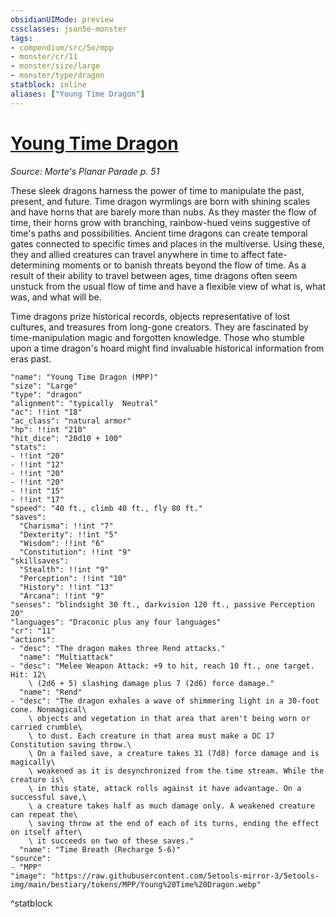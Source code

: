 ```yaml
---
obsidianUIMode: preview
cssclasses: json5e-monster
tags:
- compendium/src/5e/mpp
- monster/cr/11
- monster/size/large
- monster/type/dragon
statblock: inline
aliases: ["Young Time Dragon"]
---
```

# [Young Time Dragon](Mechanics\bestiary\dragon/young-time-dragon-mpp.md)
*Source: Morte's Planar Parade p. 51*  

These sleek dragons harness the power of time to manipulate the past, present, and future. Time dragon wyrmlings are born with shining scales and have horns that are barely more than nubs. As they master the flow of time, their horns grow with branching, rainbow-hued veins suggestive of time's paths and possibilities. Ancient time dragons can create temporal gates connected to specific times and places in the multiverse. Using these, they and allied creatures can travel anywhere in time to affect fate-determining moments or to banish threats beyond the flow of time. As a result of their ability to travel between ages, time dragons often seem unstuck from the usual flow of time and have a flexible view of what is, what was, and what will be.

Time dragons prize historical records, objects representative of lost cultures, and treasures from long-gone creators. They are fascinated by time-manipulation magic and forgotten knowledge. Those who stumble upon a time dragon's hoard might find invaluable historical information from eras past.

```statblock
"name": "Young Time Dragon (MPP)"
"size": "Large"
"type": "dragon"
"alignment": "typically  Neutral"
"ac": !!int "18"
"ac_class": "natural armor"
"hp": !!int "210"
"hit_dice": "20d10 + 100"
"stats":
- !!int "20"
- !!int "12"
- !!int "20"
- !!int "20"
- !!int "15"
- !!int "17"
"speed": "40 ft., climb 40 ft., fly 80 ft."
"saves":
  "Charisma": !!int "7"
  "Dexterity": !!int "5"
  "Wisdom": !!int "6"
  "Constitution": !!int "9"
"skillsaves":
  "Stealth": !!int "9"
  "Perception": !!int "10"
  "History": !!int "13"
  "Arcana": !!int "9"
"senses": "blindsight 30 ft., darkvision 120 ft., passive Perception 20"
"languages": "Draconic plus any four languages"
"cr": "11"
"actions":
- "desc": "The dragon makes three Rend attacks."
  "name": "Multiattack"
- "desc": "Melee Weapon Attack: +9 to hit, reach 10 ft., one target. Hit: 12\
    \ (2d6 + 5) slashing damage plus 7 (2d6) force damage."
  "name": "Rend"
- "desc": "The dragon exhales a wave of shimmering light in a 30-foot cone. Nonmagical\
    \ objects and vegetation in that area that aren't being worn or carried crumble\
    \ to dust. Each creature in that area must make a DC 17 Constitution saving throw.\
    \ On a failed save, a creature takes 31 (7d8) force damage and is magically\
    \ weakened as it is desynchronized from the time stream. While the creature is\
    \ in this state, attack rolls against it have advantage. On a successful save,\
    \ a creature takes half as much damage only. A weakened creature can repeat the\
    \ saving throw at the end of each of its turns, ending the effect on itself after\
    \ it succeeds on two of these saves."
  "name": "Time Breath (Recharge 5-6)"
"source":
- "MPP"
"image": "https://raw.githubusercontent.com/5etools-mirror-3/5etools-img/main/bestiary/tokens/MPP/Young%20Time%20Dragon.webp"
```
^statblock